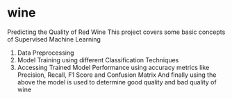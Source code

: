 # wine
Predicting the Quality of Red Wine
This project covers some basic concepts of Supervised Machine Learning 
1) Data Preprocessing 
2) Model Training using different Classification Techniques 
3) Accessing Trained Model Performance using accuracy metrics like Precision, Recall, F1 Score and Confusion Matrix
And finally using the above the model is used to determine good quality and bad quality of wine 
